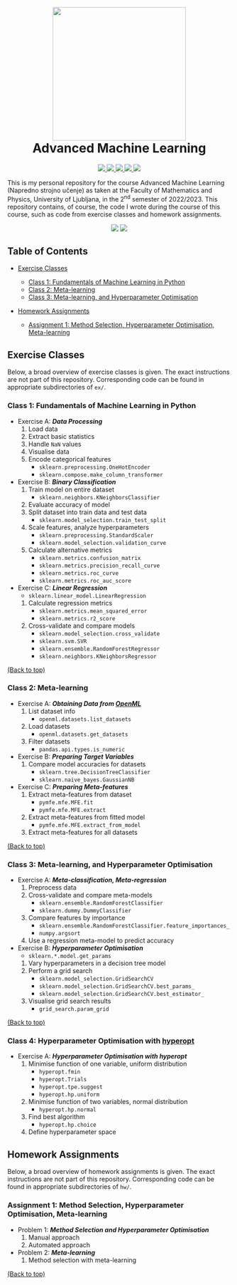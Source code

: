 <h1 align="center">
  <br>
  <a href="https://www.fmf.uni-lj.si/en/"><img src="http://phd.fmf.uni-lj.si/img/logo.gif" width="300"></a>
  <br>
  Advanced Machine Learning
  <br>
</h1>

<p align="center">
  <a href="https://www.fmf.uni-lj.si/sl/imenik/238/todorovski-ljupco/">
    <img src="https://img.shields.io/badge/Professor-Ljup%C4%8Do%20Todorovski-red">
  </a>
  <a href="https://www.fmf.uni-lj.si/sl/imenik/1402/brence-jure/">
    <img src="https://img.shields.io/badge/Assistant-Jure%20Brence-red">
  </a>
  <a href="https://www.fmf.uni-lj.si/sl/imenik/273/osojnik-aljaz/">
    <img src="https://img.shields.io/badge/Assistant-Alja%C5%BE%20Osojnik-red">
  </a>
  <a href="https://www.fmf.uni-lj.si/sl/imenik/177/petkovic-matej/">
    <img src="https://img.shields.io/badge/Assistant-Matej%20Petkovi%C4%87-red">
  </a>
  <a href="https://github.com/nacezavrtanik">
    <img src="https://img.shields.io/badge/RepositoryOwner-Nace%20Zavrtanik-lightgrey">
  </a>
</p>


This is my personal repository for the course Advanced Machine Learning (Napredno strojno učenje) as taken at the
Faculty of Mathematics and Physics, University of Ljubljana, in the 2<sup>nd</sup> semester of 2022/2023. This
repository contains, of course, the code I wrote during the course of this course, such as code from exercise classes
and homework assignments.


<p align="center">
    <img src="https://img.shields.io/badge/python-3.10-9cf">
    <img src="https://img.shields.io/badge/venv-requirements.txt-9cf">
</p>


## Table of Contents

- [Exercise Classes](#exercise-classes)
  - [Class 1: Fundamentals of Machine Learning in Python](#class-1-fundamentals-of-machine-learning-in-python)
  - [Class 2: Meta-learning](#class-2-meta-learning)
  - [Class 3: Meta-learning, and Hyperparameter Optimisation](#class-3-meta-learning-and-hyperparameter-optimisation)
  
- [Homework Assignments](#homework-assignments)
  - [Assignment 1: Method Selection, Hyperparameter Optimisation, Meta-learning](#assignment-1-method-selection-hyperparameter-optimisation-meta-learning)


## Exercise Classes

Below, a broad overview of exercise classes is given. The exact instructions are not part of this repository.
Corresponding code can be found in appropriate subdirectories of `ex/`.

### Class 1: Fundamentals of Machine Learning in Python

- Exercise A: ***Data Processing***
  1. Load data
  2. Extract basic statistics
  3. Handle `NaN` values
  4. Visualise data
  5. Encode categorical features
     - `sklearn.preprocessing.OneHotEncoder`
     - `sklearn.compose.make_column_transformer`
- Exercise B: ***Binary Classification***
  1. Train model on entire dataset
     - `sklearn.neighbors.KNeighborsClassifier`
  2. Evaluate accuracy of model
  3. Split dataset into train data and test data
     - `sklearn.model_selection.train_test_split`
  4. Scale features, analyze hyperparameters
     - `sklearn.preprocessing.StandardScaler`
     - `sklearn.model_selection.validation_curve`
  5. Calculate alternative metrics
     - `sklearn.metrics.confusion_matrix`
     - `sklearn.metrics.precision_recall_curve`
     - `sklearn.metrics.roc_curve`
     - `sklearn.metrics.roc_auc_score`
- Exercise C: ***Linear Regression***
  - `sklearn.linear_model.LinearRegression`
  1. Calculate regression metrics
     - `sklearn.metrics.mean_squared_error`
     - `sklearn.metrics.r2_score`
  2. Cross-validate and compare models
     - `sklearn.model_selection.cross_validate`
     - `sklearn.svm.SVR`
     - `sklearn.ensemble.RandomForestRegressor`
     - `sklearn.neighbors.KNeighborsRegressor`

[(Back to top)](#table-of-contents)

### Class 2: Meta-learning

- Exercise A: ***Obtaining Data from [OpenML](https://www.openml.org/)***
  1. List dataset info
     - `openml.datasets.list_datasets`
  2. Load datasets
     - `openml.datasets.get_datasets`
  3. Filter datasets
     - `pandas.api.types.is_numeric`
- Exercise B: ***Preparing Target Variables***
  1. Compare model accuracies for datasets
     - `sklearn.tree.DecisionTreeClassifier`
     - `sklearn.naive_bayes.GaussianNB`
- Exercise C: ***Preparing Meta-features***
  1. Extract meta-features from dataset
     - `pymfe.mfe.MFE.fit`
     - `pymfe.mfe.MFE.extract`
  2. Extract meta-features from fitted model
     - `pymfe.mfe.MFE.extract_from_model`
  3. Extract meta-features for all datasets

[(Back to top)](#table-of-contents)

### Class 3: Meta-learning, and Hyperparameter Optimisation

- Exercise A: ***Meta-classification, Meta-regression***
  1. Preprocess data
  2. Cross-validate and compare meta-models
     - `sklearn.ensemble.RandomForestClassifier`
     - `sklearn.dummy.DummyClassifier`
  3. Compare features by importance
     - `sklearn.ensemble.RandomForestClassifier.feature_importances_`
     - `numpy.argsort`
  4. Use a regression meta-model to predict accuracy
- Exercise B: ***Hyperparameter Optimisation***
  - `sklearn.*.model.get_params`
  1. Vary hyperparameters in a decision tree model
  2. Perform a grid search
     - `sklearn.model_selection.GridSearchCV`
     - `sklearn.model_selection.GridSearchCV.best_params_`
     - `sklearn.model_selection.GridSearchCV.best_estimator_`
  3. Visualise grid search results
     - `grid_search.param_grid`

[(Back to top)](#table-of-contents)

### Class 4: Hyperparameter Optimisation with [hyperopt](https://github.com/hyperopt)

- Exercise A: ***Hyperparameter Optimisation with hyperopt***
  1. Minimise function of one variable, uniform distribution
     - `hyperopt.fmin`
     - `hyperopt.Trials`
     - `hyperopt.tpe.suggest`
     - `hyperopt.hp.uniform`
  2. Minimise function of two variables, normal distribution
     - `hyperopt.hp.normal`
  3. Find best algorithm
     - `hyperopt.hp.choice`
  4. Define hyperparameter space


## Homework Assignments

Below, a broad overview of homework assignments is given. The exact instructions are not part of this repository.
Corresponding code can be found in appropriate subdirectories of `hw/`.

### Assignment 1: Method Selection, Hyperparameter Optimisation, Meta-learning

- Problem 1: ***Method Selection and Hyperparameter Optimisation***
    1. Manual approach
    2. Automated approach
- Problem 2: ***Meta-learning***
    1. Method selection with meta-learning

[(Back to top)](#table-of-contents)
